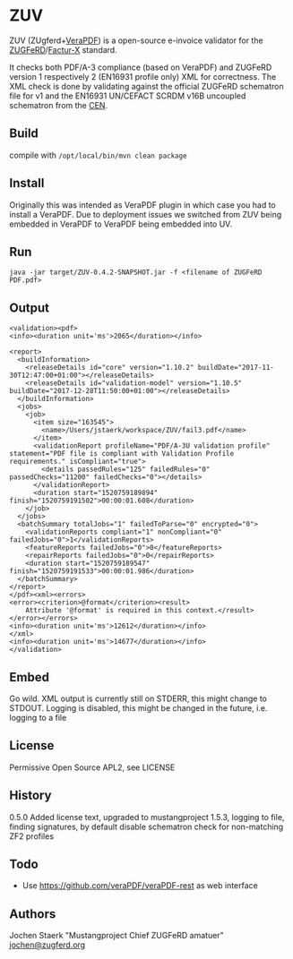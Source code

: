 # ZUV
ZUV (ZUgferd+[VeraPDF](http://VeraPDF.org)) is a open-source e-invoice validator for the [ZUGFeRD](https://www.ferd-net.de/zugferd/specification/index.html)/[Factur-X](http://fnfe-mpe.org/factur-x/) standard.

It checks both PDF/A-3 compliance (based on VeraPDF) and ZUGFeRD version 1 respectively 2 (EN16931 profile only) XML for correctness.
The XML check is done by validating against the official ZUGFeRD schematron file for v1 and the EN16931 UN/CEFACT SCRDM v16B uncoupled schematron from the [CEN](https://github.com/CenPC434/validation).


## Build
compile with `/opt/local/bin/mvn clean package`


## Install

Originally this was intended as VeraPDF plugin in which case you had to install a VeraPDF. Due to deployment issues we switched from ZUV being embedded in VeraPDF to VeraPDF being embedded into UV.

## Run

`java -jar target/ZUV-0.4.2-SNAPSHOT.jar -f <filename of ZUGFeRD PDF.pdf>`


## Output
```
<validation><pdf>
<info><duration unit='ms'>2065</duration></info>

<report>
  <buildInformation>
    <releaseDetails id="core" version="1.10.2" buildDate="2017-11-30T12:47:00+01:00"></releaseDetails>
    <releaseDetails id="validation-model" version="1.10.5" buildDate="2017-12-28T11:50:00+01:00"></releaseDetails>
  </buildInformation>
  <jobs>
    <job>
      <item size="163545">
        <name>/Users/jstaerk/workspace/ZUV/fail3.pdf</name>
      </item>
      <validationReport profileName="PDF/A-3U validation profile" statement="PDF file is compliant with Validation Profile requirements." isCompliant="true">
        <details passedRules="125" failedRules="0" passedChecks="11200" failedChecks="0"></details>
      </validationReport>
      <duration start="1520759189894" finish="1520759191502">00:00:01.608</duration>
    </job>
  </jobs>
  <batchSummary totalJobs="1" failedToParse="0" encrypted="0">
    <validationReports compliant="1" nonCompliant="0" failedJobs="0">1</validationReports>
    <featureReports failedJobs="0">0</featureReports>
    <repairReports failedJobs="0">0</repairReports>
    <duration start="1520759189547" finish="1520759191533">00:00:01.986</duration>
  </batchSummary>
</report>
</pdf><xml><errors>
<error><criterion>@format</criterion><result>
	Attribute '@format' is required in this context.</result>
</error></errors>
<info><duration unit='ms'>12612</duration></info>
</xml>
<info><duration unit='ms'>14677</duration></info>
</validation>
```

## Embed

Go wild.
XML output is currently still on STDERR, this might change to STDOUT. 
Logging is disabled, this might be changed in the future, i.e. logging to a file

## License

Permissive Open Source APL2, see LICENSE
## History

0.5.0 Added license text, upgraded to mustangproject 1.5.3, logging to file, finding signatures, by default disable schematron check for non-matching ZF2 profiles

## Todo

* Use https://github.com/veraPDF/veraPDF-rest as web interface


## Authors

Jochen Staerk "Mustangproject Chief ZUGFeRD amatuer" <jochen@zugferd.org>
